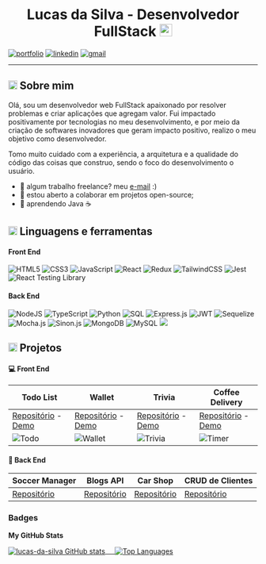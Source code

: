 <h1 align="center"> Lucas da Silva - Desenvolvedor FullStack <img src="https://media.giphy.com/media/hvRJCLFzcasrR4ia7z/giphy.gif" width="25"> </h1>

[![portfolio](https://img.shields.io/badge/portfolio-000?style=for-the-badge&logo=ko-fi&logoColor=white)](https://lucasdasilva.vercel.app/)
[![linkedin](https://img.shields.io/badge/linkedin-0A66C2?style=for-the-badge&logo=linkedin&logoColor=white)](https://www.linkedin.com/in/lucasdasilvadev/)
[![gmail](https://img.shields.io/badge/Gmail-D14836?style=for-the-badge&logo=gmail&logoColor=white)](mailto:lucasdasilvadev1@gmail.com)

-------------

## <img src="https://emojis.slackmojis.com/emojis/images/1531849430/4246/blob-sunglasses.gif?1531849430"  width="18"/> Sobre mim
Olá, sou um desenvolvedor web FullStack apaixonado por resolver problemas e criar aplicações que agregam valor. Fui impactado positivamente por tecnologias no meu desenvolvimento, e por meio da criação de softwares inovadores que geram impacto positivo, realizo o meu objetivo como desenvolvedor.   

Tomo muito cuidado com a experiência, a arquitetura e a qualidade do código das coisas que construo, sendo o foco do desenvolvimento o usuário.

- 💼 algum trabalho freelance? meu [e-mail](mailto:lucasdasilvadev1@gmail.com) :)
- 🤝 estou aberto a colaborar em projetos open-source;
- 🧠 aprendendo Java ☕

## <img src="https://media4.giphy.com/media/v1.Y2lkPTc5MGI3NjExZDA3NDE3NDVmZmYwMGJjOTBmNzMxZDkwNTQ1MTM5MjVhOWVjNWNjNCZlcD12MV9pbnRlcm5hbF9naWZzX2dpZklkJmN0PXM/UVG0BN8TOMKkPOJS6e/giphy.gif"  width="18"/> Linguagens e ferramentas 

#### Front End

<p>
  <img alt="HTML5" src="https://img.shields.io/badge/html5-%23E34F26.svg?style=for-the-badge&logo=html5&logoColor=white" />
  <img alt="CSS3" src="https://img.shields.io/badge/css3-%231572B6.svg?style=for-the-badge&logo=css3&logoColor=white)" />
  <img alt="JavaScript" src="https://img.shields.io/badge/javascript%20-%23323330.svg?&style=for-the-badge&logo=javascript&logoColor=%23F7DF1E)" />
  <img alt="React" src="https://img.shields.io/badge/react%20-%2320232a.svg?&style=for-the-badge&logo=react&logoColor=%2361DAFB" />
  <img alt="Redux" src="https://img.shields.io/badge/Redux-593D88?style=for-the-badge&logo=redux&logoColor=white" />
  <img alt="TailwindCSS" src="https://img.shields.io/badge/Tailwind_CSS-38B2AC?style=for-the-badge&logo=tailwind-css&logoColor=white" />
    <img alt="Jest" src="https://img.shields.io/badge/Jest-323330?style=for-the-badge&logo=Jest&logoColor=white)" />
  <img alt="React Testing Library" src="https://img.shields.io/badge/testing%20library-323330?style=for-the-badge&logo=testing-library&logoColor=red)" />
</p>

#### Back End

<p>
  <img alt="NodeJS" src="https://img.shields.io/badge/node.js%20-%2343853D.svg?&style=for-the-badge&logo=node.js&logoColor=white)" />
  <img alt="TypeScript" src="https://img.shields.io/badge/TypeScript-007ACC?style=for-the-badge&logo=typescript&logoColor=white" />
  <!-- <img alt="Java" src="https://img.shields.io/badge/Java-ED8B00?style=for-the-badge&logo=java&logoColor=white" /> -->
  <img alt="Python" src="https://img.shields.io/badge/Python-3776AB?style=for-the-badge&logo=python&logoColor=white" />
  <img alt="SQL" src="https://img.shields.io/badge/SQL-025E8C.svg?style=for-the-badge&logo=SQL&logoColor=white)" />
  <img alt="Express.js" src="https://img.shields.io/badge/Express.js-000000?style=for-the-badge&logo=express&logoColor=white" />
  <img alt="JWT" src="https://img.shields.io/badge/JWT-000000?style=for-the-badge&logo=JSON%20web%20tokens&logoColor=white)" />
  <img alt="Sequelize" src="https://img.shields.io/badge/Sequelize-52B0E7?style=for-the-badge&logo=Sequelize&logoColor=white" />
  <img alt="Mocha.js" src="https://img.shields.io/badge/mocha.js-323330?style=for-the-badge&logo=mocha&logoColor=Brown)" />
  <img alt="Sinon.js" src="https://img.shields.io/badge/sinon.js-323330?style=for-the-badge&logo=sinon)" />
  <img alt="MongoDB" src="https://img.shields.io/badge/MongoDB-%234ea94b.svg?&style=for-the-badge&logo=mongodb&logoColor=white" />
  <img alt="MySQL" src="https://img.shields.io/badge/MySQL-005C84?style=for-the-badge&logo=mysql&logoColor=white" />
  <img src="https://img.shields.io/badge/git-%23F05033.svg?style=for-the-badge&logo=git&logoColor=white" />
</p>

## <img src="https://media0.giphy.com/media/v1.Y2lkPTc5MGI3NjExODliYWEzMGRkNGU2MDk3ODRjYTk3MWYyYmM3NzZjMDEzNmQ1ZmM3MiZlcD12MV9pbnRlcm5hbF9naWZzX2dpZklkJmN0PXM/sUvXqhA9nukbIM0MyO/giphy.gif"  width="18"/> Projetos

#### :computer: Front End

| Todo List                                                                                                             | Wallet                                                                                                         | Trivia                                                                                                     | Coffee Delivery                                                                                                      |
| --------------------------------------------------------------------------------------------------------------------- | -------------------------------------------------------------------------------------------------------------- | ---------------------------------------------------------------------------------------------------------- | -------------------------------------------------------------------------------------------------------------------- |
| [Repositório]() - [Demo]() | [Repositório]() - [Demo]() | [Repositório]() - [Demo]() | [Repositório]() - [Demo]() |
| ![Todo]()                                                                                              | ![Wallet]()                                                                                   | ![Trivia]()                                                                               | ![Timer]()                                                                                          |

#### :wrench: Back End

| Soccer Manager                                                  |                        Blogs API                         | Car Shop                                             | CRUD de Clientes                                               |
| --------------------------------------------------------------- | :------------------------------------------------------: | ---------------------------------------------------- | -------------------------------------------------------------- |
| [Repositório]() | [Repositório]() | [Repositório]() | [Repositório]() |

### Badges

<b>My GitHub Stats</b>

<a href="http://www.github.com/lucas-da-silva"><img align="center" src="https://github-readme-stats.vercel.app/api?username=lucas-da-silva&show_icons=true&hide=&count_private=true&title_color=0891b2&text_color=ffffff&icon_color=0891b2&bg_color=1c1917&hide_border=true&show_icons=true" alt="lucas-da-silva GitHub stats" />&nbsp;&nbsp;&nbsp;&nbsp;&nbsp;<a href="https://github.com/lucas-da-silva" align="left"><img align="center" src="https://github-readme-stats.vercel.app/api/top-langs/?username=lucas-da-silva&langs_count=10&title_color=0891b2&text_color=ffffff&icon_color=0891b2&bg_color=1c1917&hide_border=true&locale=en&custom_title=Top%20%Languages" alt="Top Languages" />
